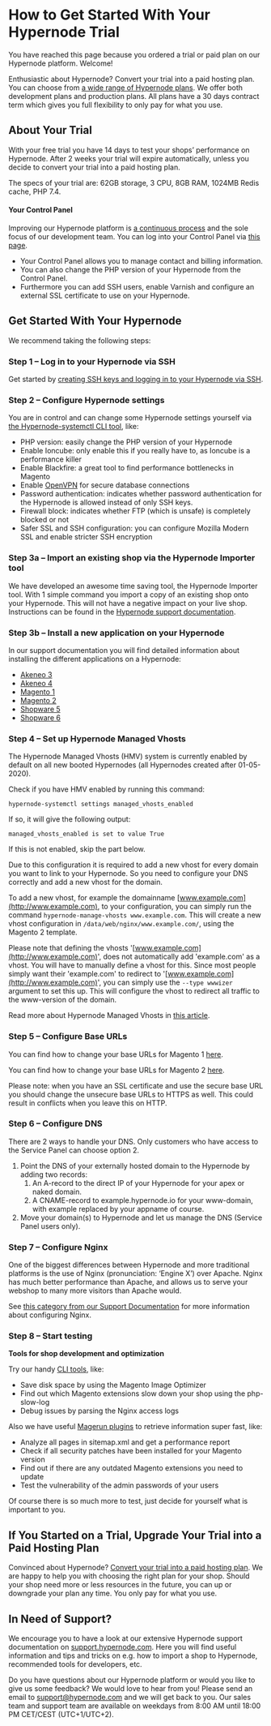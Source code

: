 <!-- source: https://support.hypernode.com/en/getting-started/how-to-order/how-to-get-started-with-your-hypernode-trial/ -->
# How to Get Started With Your Hypernode Trial

You have reached this page because you ordered a trial or paid plan on our Hypernode platform. Welcome!

Enthusiastic about Hypernode? Convert your trial into a paid hosting plan. You can choose from [a wide range of Hypernode plans](https://www.hypernode.com/magento-cloud-hosting/#plans). We offer both development plans and production plans. All plans have a 30 days contract term which gives you full flexibility to only pay for what you use.


About Your Trial
----------------

With your free trial you have 14 days to test your shops’ performance on Hypernode. After 2 weeks your trial will expire automatically, unless you decide to convert your trial into a paid hosting plan.

The specs of your trial are: 62GB storage, 3 CPU, 8GB RAM, 1024MB Redis cache, PHP 7.4.

#### Your Control Panel

Improving our Hypernode platform is [a continuous process](https://support.hypernode.com/category/changelog/) and the sole focus of our development team. You can log into your Control Panel via [this page](https://my.hypernode.com/).

* Your Control Panel allows you to manage contact and billing information.
* You can also change the PHP version of your Hypernode from the Control Panel.
* Furthermore you can add SSH users, enable Varnish and configure an external SSL certificate to use on your Hypernode.

Get Started With Your Hypernode
-------------------------------

We recommend taking the following steps:

### Step 1 – Log in to your Hypernode via SSH

Get started by [creating SSH keys and logging in to your Hypernode via SSH](https://support.hypernode.com/knowledgebase/use-ssh-keys-on-hypernode/).

### Step 2 – Configure Hypernode settings

You are in control and can change some Hypernode settings yourself via [the Hypernode-systemctl CLI tool](https://support.hypernode.com/knowledgebase/hypernode-systemctl-cli-tool/), like:

* PHP version: easily change the PHP version of your Hypernode
* Enable Ioncube: only enable this if you really have to, as Ioncube is a performance killer
* Enable Blackfire: a great tool to find performance bottlenecks in Magento
* Enable [OpenVPN](https://community.hypernode.io/#/Documentation/hypernode-vpn/README) for secure database connections
* Password authentication: indicates whether password authentication for the Hypernode is allowed instead of only SSH keys.
* Firewall block: indicates whether FTP (which is unsafe) is completely blocked or not
* Safer SSL and SSH configuration: you can configure Mozilla Modern SSL and enable stricter SSH encryption

### Step 3a – Import an existing shop via the Hypernode Importer tool

We have developed an awesome time saving tool, the Hypernode Importer tool. With 1 simple command you import a copy of an existing shop onto your Hypernode. This will not have a negative impact on your live shop. Instructions can be found in the [Hypernode support documentation](https://support.hypernode.com/en/hypernode/tools/how-to-migrate-your-shop-to-hypernode#Option-2-for-all-customers%3A-Migrate-your-shop-via-Shell-using-hypernode-importer).

### Step 3b – Install a new application on your Hypernode

In our support documentation you will find detailed information about installing the different applications on a Hypernode:

* [Akeneo 3](https://support.hypernode.com/en/ecommerce/akeneo/how-to-install-akeneo-3-on-hypernode)
* [Akeneo 4](https://support.hypernode.com/knowledgebase/installing-akeneo-4/)
* [Magento 1](https://support.hypernode.com/knowledgebase/installing-magento-on-hypernode/)
* [Magento 2](https://support.hypernode.com/knowledgebase/installing-magento-2-on-hypernode/)
* [Shopware 5](https://support.hypernode.com/knowledgebase/how-to-install-shopware-5-on-hypernode/)
* [Shopware 6](https://support.hypernode.com/knowledgebase/how-to-install-shopware-6-on-hypernode/)

### Step 4 – Set up Hypernode Managed Vhosts

The Hypernode Managed Vhosts (HMV) system is currently enabled by default on all new booted Hypernodes (all Hypernodes created after 01-05-2020).

Check if you have HMV enabled by running this command: 

`hypernode-systemctl settings managed_vhosts_enabled`

If so, it will give the following output:

`managed_vhosts_enabled is set to value True`

If this is not enabled, skip the part below.

Due to this configuration it is required to add a new vhost for every domain you want to link to your Hypernode. So you need to configure your DNS correctly and add a new vhost for the domain.

To add a new vhost, for example the domainname [www.example.com](http://www.example.com), to your configuration, you can simply run the command `hypernode-manage-vhosts www.example.com`. This will create a new vhost configuration in `/data/web/nginx/www.example.com/`, using the Magento 2 template.

Please note that defining the vhosts '[www.example.com](http://www.example.com)', does not automatically add 'example.com' as a vhost. You will have to manually define a vhost for this. Since most people simply want their 'example.com' to redirect to '[www.example.com](http://www.example.com)', you can simply use the `--type wwwizer` argument to set this up. This will configure the vhost to redirect all traffic to the www-version of the domain.

Read more about Hypernode Managed Vhosts in [this article](https://support.hypernode.com/en/hypernode/nginx/hypernode-managed-vhosts).

### Step 5 – Configure Base URLs

You can find how to change your base URLs for Magento 1 [here](https://support.hypernode.com/en/ecommerce/magento-1/how-to-change-the-base-url-in-magento-1-x).

You can find how to change your base URLs for Magento 2 [here](https://support.hypernode.com/en/ecommerce/magento-2/how-to-change-your-magento-2-base-urls).

Please note: when you have an SSL certificate and use the secure base URL you should change the unsecure base URLs to HTTPS as well. This could result in conflicts when you leave this on HTTP.

### Step 6 – Configure DNS

There are 2 ways to handle your DNS. Only customers who have access to the Service Panel can choose option 2.

1. Point the DNS of your externally hosted domain to the Hypernode by adding two records:
	1. An A-record to the direct IP of your Hypernode for your apex or naked domain.
	2. A CNAME-record to example.hypernode.io for your www-domain, with example replaced by your appname of course.
2. Move your domain(s) to Hypernode and let us manage the DNS (Service Panel users only).

### Step 7 – Configure Nginx

One of the biggest differences between Hypernode and more traditional platforms is the use of Nginx (pronunciation: ‘Engine X’) over Apache. Nginx has much better performance than Apache, and allows us to serve your webshop to many more visitors than Apache would.

See [this category from our Support Documentation](https://support.hypernode.com/en/hypernode/nginx/) for more information about configuring Nginx.

### Step 8 – Start testing

**Tools for shop development and optimization**

Try our handy [CLI tools](https://support.hypernode.com/knowledgebase/hypernode-cli-tools-magerun-plugins/), like:

* Save disk space by using the Magento Image Optimizer
* Find out which Magento extensions slow down your shop using the php-slow-log
* Debug issues by parsing the Nginx access logs

Also we have useful [Magerun plugins](https://support.hypernode.com/knowledgebase/hypernode-cli-tools-magerun-plugins/) to retrieve information super fast, like:

* Analyze all pages in sitemap.xml and get a performance report
* Check if all security patches have been installed for your Magento version
* Find out if there are any outdated Magento extensions you need to update
* Test the vulnerability of the admin passwords of your users

Of course there is so much more to test, just decide for yourself what is important to you.

If You Started on a Trial, Upgrade Your Trial into a Paid Hosting Plan
----------------------------------------------------------------------

Convinced about Hypernode? [Convert your trial into a paid hosting plan](https://support.hypernode.com/knowledgebase/order-a-hypernode-plan/). We are happy to help you with choosing the right plan for your shop. Should your shop need more or less resources in the future, you can up or downgrade your plan any time. You only pay for what you use.

In Need of Support?
-------------------

We encourage you to have a look at our extensive Hypernode support documentation on [support.hypernode.com](https://support.hypernode.com/). Here you will find useful information and tips and tricks on e.g. how to import a shop to Hypernode, recommended tools for developers, etc.

Do you have questions about our Hypernode platform or would you like to give us some feedback? We would love to hear from you! Please send an email to [support@hypernode.com](mailto:support@hypernode.com) and we will get back to you. Our sales team and support team are available on weekdays from 8:00 AM until 18:00 PM CET/CEST (UTC+1/UTC+2).
